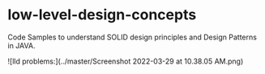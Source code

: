 # low-level-design-concepts
Code Samples to understand SOLID design principles and Design Patterns in JAVA.

![lld problems:](../master/Screenshot 2022-03-29 at 10.38.05 AM.png)

